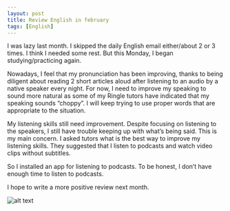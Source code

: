 ```yaml
---
layout: post
title: Review English in february
tags: [English]
---
```

I was lazy last month. I skipped the daily English email either/about 2 or 3 times. I think I needed some rest. But this Monday, I began studying/practicing again.

Nowadays, I feel that my pronunciation has been improving, thanks to being diligent about reading 2 short articles aloud after listening to an audio by a native speaker every night. For now, I need to improve my speaking to sound more natural as some of my Ringle tutors have indicated that my speaking sounds “choppy”. I will keep trying to use proper words that are appropriate to the situation.

My listening skills still need improvement. Despite focusing on listening to the speakers, I still have trouble keeping up with what’s being said. This is my main concern. I asked tutors what is the best way to improve my listening skills. They suggested that I listen to podcasts and watch video clips without subtitles.

So I installed an app for listening to podcasts. To be honest, I don’t have enough time to listen to podcasts.

I hope to write a more positive review next month.

![alt text](https://dioong.github.io/img/posts/2020-02-19-english_review_1.png "Ringle tutor score")